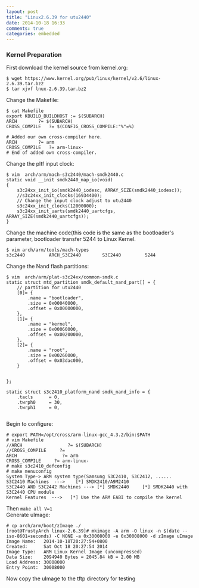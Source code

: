 ```yaml
---
layout: post
title: "Linux2.6.39 for utu2440"
date: 2014-10-18 16:33
comments: true
categories: embedded
---
```

### Kernel Preparation
First download the kernel source from kernel.org:    

```
$ wget https://www.kernel.org/pub/linux/kernel/v2.6/linux-2.6.39.tar.bz2
$ tar xjvf lnux-2.6.39.tar.bz2

```
Change the Makefile:   

```
$ cat Makefile
export KBUILD_BUILDHOST := $(SUBARCH)
ARCH		?= $(SUBARCH)
CROSS_COMPILE	?= $(CONFIG_CROSS_COMPILE:"%"=%)

# Added our own cross-compiler here.
ARCH		?= arm
CROSS_COMPILE	?= arm-linux-
# End of added own cross-compiler. 

```
Change the pltf input clock:   

```
$ vim  arch/arm/mach-s3c2440/mach-smdk2440.c
static void __init smdk2440_map_io(void)
{
	s3c24xx_init_io(smdk2440_iodesc, ARRAY_SIZE(smdk2440_iodesc));
	//s3c24xx_init_clocks(16934400);
	// Change the input clock adjust to utu2440
	s3c24xx_init_clocks(12000000);
	s3c24xx_init_uarts(smdk2440_uartcfgs, ARRAY_SIZE(smdk2440_uartcfgs));
}

```
Change the machine code(this code is the same as the bootloader's parameter, bootloader transfer 5244 to Linux Kernel.     

```
$ vim arch/arm/tools/mach-types 
s3c2440			ARCH_S3C2440		S3C2440			5244

```
Change the Nand flash partitions:    

```
$ vim  arch/arm/plat-s3c24xx/common-smdk.c
static struct mtd_partition smdk_default_nand_part[] = {
	// partition for utu2440
	[0]= {
		.name = "bootloader", 
		.size = 0x00040000,
		.offset = 0x00000000,
	},
	[1]= {
		.name = "kernel", 
		.size = 0x00060000,
		.offset = 0x00200000,
	},
	[2]= {
		.name = "root", 
		.size = 0x00260000,
		.offset = 0x03dac000,
	}
	

};

static struct s3c2410_platform_nand smdk_nand_info = {
	.tacls		= 0,
	.twrph0		= 30,
	.twrph1		= 0,


```

Begin to configure:    

```
# export PATH=/opt/cross/arm-linux-gcc_4.3.2/bin:$PATH
# vim Makefile
//ARCH                 ?= $(SUBARCH)
//CROSS_COMPILE     ?=
ARCH                 ?= arm
CROSS_COMPILE     ?= arm-linux-
# make s3c2410_defconfig
# make menuconfig
System Type-> ARM system type(Samsung S3C2410, S3C2412, ......
S3C2410 Machines  --->    [*] SMDK2410/A9M2410
S3C2440 AND S3C2442 Machines ---> [*] SMDK2440     [*] SMDK2440 with S3C2440 CPU module 
Kernel Features  --->   [*] Use the ARM EABI to compile the kernel

```
Then `make all V=1`    
Generate uImage:    

```
# cp arch/arm/boot/zImage ./
[root@TrustyArch linux-2.6.39]# mkimage -A arm -O linux -n $(date --iso-8601=seconds) -C NONE -a 0x30008000 -e 0x30008000 -d zImage uImage
Image Name:   2014-10-18T20:27:54+0800
Created:      Sat Oct 18 20:27:54 2014
Image Type:   ARM Linux Kernel Image (uncompressed)
Data Size:    2094940 Bytes = 2045.84 kB = 2.00 MB
Load Address: 30008000
Entry Point:  30008000

```
Now copy the uImage to the tftp directory for testing   
